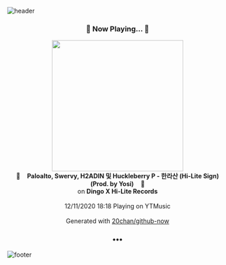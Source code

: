 ![header](https://capsule-render.vercel.app/api?type=wave&height=170&section=header&text=Hi.%20I'm%20SHIFT&fontColor=090707&fontAlignX=45&fontAlignY=65&fontSize=100)

<h3 align="center">🎵 Now Playing... 🎵</h3>
<p align="center">
  <a href="https://music.youtube.com/channel/UC7AU8_wW7JntcqiHtmW3eEQ">
    <img width="300" src="https://lh3.googleusercontent.com/Zcb7MtQPylAAJ1mBfAHBs45CF8iuxAy-5ORNl8f7Awf28paDz1iXsAGXkx0ivZmjGBbDPKOTc_Nxt7vl">
  </a>
  <br>
  🎵&nbsp&nbsp&nbsp <b>Paloalto, Swervy, H2ADIN 및 Huckleberry P - 한라산 (Hi-Lite Sign) (Prod. by Yosi)</b> &nbsp&nbsp&nbsp🎵
  <br>
  on <b>Dingo X Hi-Lite Records</b>
  
  <br />
  <br />
  12/11/2020 18:18 Playing on YTMusic
  <br />
  <br />
  Generated with <a href="https://github.com/20chan/github-now">20chan/github-now</a>
</p>

<h3 align="center">•••</h3>

![footer](https://capsule-render.vercel.app/api?type=wave&height=150&section=footer)
